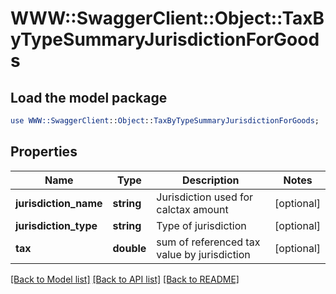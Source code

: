 # WWW::SwaggerClient::Object::TaxByTypeSummaryJurisdictionForGoods

## Load the model package
```perl
use WWW::SwaggerClient::Object::TaxByTypeSummaryJurisdictionForGoods;
```

## Properties
Name | Type | Description | Notes
------------ | ------------- | ------------- | -------------
**jurisdiction_name** | **string** | Jurisdiction used for calctax amount | [optional] 
**jurisdiction_type** | **string** | Type of jurisdiction | [optional] 
**tax** | **double** | sum of referenced tax value by jurisdiction | [optional] 

[[Back to Model list]](../README.md#documentation-for-models) [[Back to API list]](../README.md#documentation-for-api-endpoints) [[Back to README]](../README.md)



